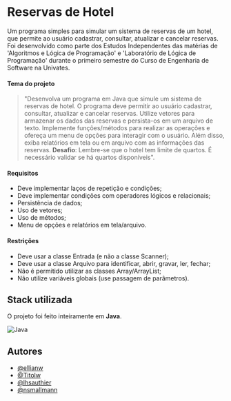 
# Reservas de Hotel

Um programa simples para simular um sistema de reservas de um hotel, que permite ao usuário cadastrar, consultar, atualizar e cancelar reservas. Foi desenvolvido como parte dos Estudos Independentes das matérias de 'Algoritmos e Lógica de Programação' e 'Laboratório de Lógica de Programação' durante o primeiro semestre do Curso de Engenharia de Software na Univates.

#### Tema do projeto

>"Desenvolva um programa em Java que simule um sistema de reservas de hotel. O programa deve permitir ao usuário cadastrar, consultar, atualizar e cancelar reservas. Utilize vetores para armazenar os dados das reservas e persista-os em um arquivo de texto. Implemente funções/métodos para realizar as operações e ofereça um menu de opções para interagir com o usuário. Além disso, exiba relatórios em tela ou em arquivo com as informações das reservas.
>   **Desafio**: Lembre-se que o hotel tem limite de quartos. É necessário validar se há quartos disponíveis".

#### Requisitos 


- Deve implementar laços de repetição e condições;
- Deve implementar condições com operadores lógicos e relacionais;
- Persistência de dados;
- Uso de vetores;
- Uso de métodos;
- Menu de opções e relatórios em tela/arquivo.

#### Restrições
- Deve usar a classe Entrada (e não a classe Scanner);
- Deve usar a classe Arquivo para identificar, abrir, gravar, ler, fechar;
- Não é permitido utilizar as classes Array/ArrayList;
- Não utilize variáveis globais (use passagem de parâmetros).





## Stack utilizada

O projeto foi feito inteiramente em **Java**.

![Java](https://img.shields.io/badge/java-%23ED8B00.svg?style=for-the-badge&logo=openjdk&logoColor=white)


## Autores

- [@ellianw](https://github.com/ellianw)
- [@Titolw](https://github.com/Titolw)
- [@lhsauthier](https://github.com/lhsauthier)
- [@nsmallmann](https://github.com/nsmallmann)

